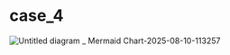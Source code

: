 # case_4

![Untitled diagram _ Mermaid Chart-2025-08-10-113257](https://github.com/user-attachments/assets/a2026a6a-665d-4bf8-917d-cc7c97ae746a)


